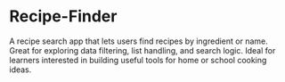 # Recipe-Finder

A recipe search app that lets users find recipes by ingredient or name.
Great for exploring data filtering, 
list handling, and search logic. Ideal for learners interested in building useful tools for home or school cooking ideas.
